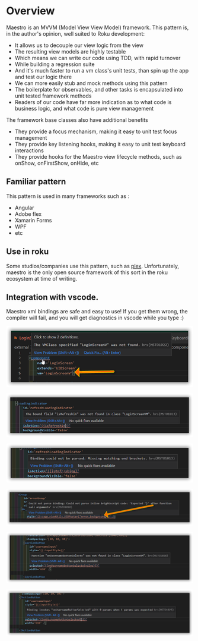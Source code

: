 # Overview

Maestro is an MVVM (Model View View Model) framework. This pattern is, in the author's opinion, well suited to Roku development:

 - It allows us to decouple our view logic from the view
 - The resulting view models are highly testable
  - Which means we can write our code using TDD, with rapid turnover
  - While building a regression suite
  - And it's much faster to run a vm class's unit tests, than spin up the app and test our logic there
 - We can more easily stub and mock methods using this pattern
 - The boilerplate for observables, and other tasks is encapsulated into unit tested framework methods
 - Readers of our code have far more indication as to what code is business logic, and what code is pure view management

The framework base classes also have additional benefits
 - They provide a focus mechanism, making it easy to unit test focus management
 - They provide key listening hooks, making it easy to unit test keyboard interactions
 - They provide hooks for the Maestro view lifecycle methods, such as onShow, onFirstShow, onHide, etc

## Familiar pattern

This pattern is used in many frameworks such as :

 - Angular
 - Adobe flex
 - Xamarin Forms
 - WPF
 - etc

## Use in roku

Some studios/companies use this pattern, such as [plex](https://medium.com/plexlabs/xml-code-good-times-rsg-application-b963f0cec01b). Unfortunately, maestro is the only open source framework of this sort in the roku ecosystem at time of writing.

## Integration with vscode.

Maestro xml bindings are safe and easy to use! If you get them wrong, the compiler will fail, and you will get diagnostics in vscode while you type :)


![diagnostic](./images/ide1.png "Typical diagnostic")

![diagnostic](./images/ide2.png "Typical diagnostic")

![diagnostic](./images/ide3.png "Typical diagnostic")

![diagnostic](./images/ide4.png "Typical diagnostic")

![diagnostic](./images/ide5.png "Typical diagnostic")

![diagnostic](./images/ide6.png "Typical diagnostic")